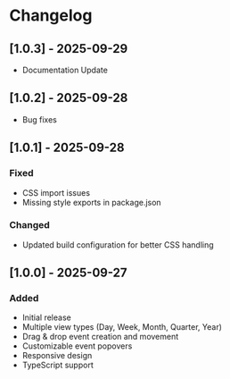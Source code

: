 # Changelog

## [1.0.3] - 2025-09-29
- Documentation Update

## [1.0.2] - 2025-09-28
- Bug fixes

## [1.0.1] - 2025-09-28

### Fixed
- CSS import issues
- Missing style exports in package.json

### Changed
- Updated build configuration for better CSS handling

## [1.0.0] - 2025-09-27

### Added
- Initial release
- Multiple view types (Day, Week, Month, Quarter, Year)
- Drag & drop event creation and movement
- Customizable event popovers
- Responsive design
- TypeScript support